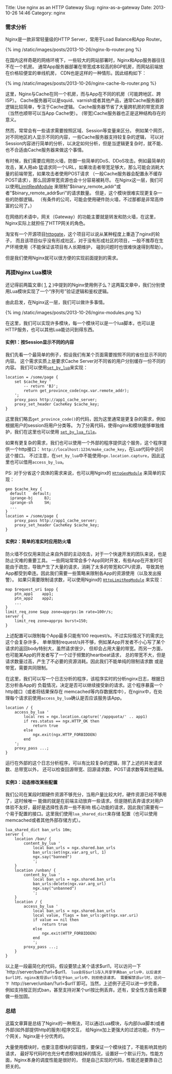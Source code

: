 Title: Use nginx as an HTTP Gateway
Slug: nginx-as-a-gateway
Date: 2013-10-26 14:46
Category: nginx

### 需求分析

Nginx是一款非常轻量级的HTTP Server，常用于Load Balance和App Router。

{% img /static/images/posts/2013-10-26/nginx-lb-router.png %}

在国内这样奇葩的网络环境下，一些较大的网站部署时，Nginx和App服务器往往不在一个机房。
通常App服务器部署在带宽成本较高的BGP机房，而网站前端放在价格较便宜的单线机房，
CDN也是这样的一种情形。因此结构如下：

{% img /static/images/posts/2013-10-26/nginx-cache-lb-router.png %}

这里，Nginx与Cache在同一个机房，而与App在不同的机房（可能跨地区、跨ISP）。
Cache服务器可以是squid、varnish或者其他产品，通常Cache服务器的逻辑比较简单，专注于Cache逻辑。
Cache服务器节省了大量跨机房的带宽资源（当然也顺带可以当App Cache使）。
(带宽)Cache服务器也正是这种结构存在的意义。

然而，常常会有一些请求需要按照区域、Session等变量来区分。
例如某个网页，对不同地区的人显示不同的内容，一些Cache服务器支持较复杂的逻辑，
可以对Session内容进行简单的分析，以决定如何分析，但是当逻辑更复杂时，就不能、
也不合适由Cache服务器来做这个事情。

有时候，我们需要应用防火墙，防御一些简单的DoS、DDoS攻击。例如最简单的攻击，某人用ab
猛请求同一个URL，如果攻击者带宽足够大，那么可能会消耗大量的前端带宽，如果攻击者使用POST请求
（一般Cache服务器会配置永不缓存POST请求），那么回源带宽资源也会十分容易被耗尽。
在Nginx这一层，我们可以使用[LimitReqModule](http://nginx.org/en/docs/http/ngx_http_limit_req_module.html)
来限制"$binary_remote_addr"或者"$binary_remote_addr$uri"的请求数量。
但是，这个模块很难实现更复杂一些的防御逻辑。
（有条件的公司，可能会使用硬件防火墙，不过那都是非常高帅富的公司了。）

在网络的术语中，网关（Gateway）的功能主要就是转发和防火墙，在这里，Nginx实际上就担任了HTTP网关的角色。

淘宝有一个开源项目[httpgate](http://code.taobao.org/p/httpgate/)，这个项目可以说从某种程度上重造了nginx的轮子，
而且该项目似乎没有形成社区，对于没有形成社区的项目，一般不推荐在生产环境使用（不能保证该项目有人长期维护，
碰到问题时也很难快速得到帮助）。

但是我们使用Nginx就可以很方便的实现前面提到的需求。

### 再提Nginx Lua模块

还记得前两篇文章(
[1](|filename|2013-10-10-use-nginx-lua-module-to-prevent-hotlinking.md),
[2](|filename|2013-10-10-lua-ngx-location-capture-meets-fastcgi.md)
)中提到的Nginx使用例子么？这两篇文章中，我们分别使用Lua模块实现了一个“序列号”验证逻辑和鉴权逻辑。

由此启发，在Nginx这一层，我们可以做许多事情。

{% img /static/images/posts/2013-10-26/nginx-modules.png %}

在这里，我们可以实现许多模块，每一个模块可以是一个lua脚本，也可以是HTTP服务，也可以其他Lua能访问到得东西。

#### 实例1：按Session显示不同的内容

我们先看一个最简单的例子，假设我们有某个页面需要按照不同的省份显示不同的内容。
这个需求实质上是要求Cache Server对不同省的用户分别缓存一份不同的内容。
我们可以使用[`set_by_lua`](http://wiki.nginx.org/HttpLuaModule#set_by_lua)来实现：

```
location = /some/page {
    set $cache_key '
        -- return 'BJ';
        return get_province_code(ngx.var.remote_addr);
    ';
    proxy_pass http://app1_cache_server;
    proxy_set_header CacheKey $cache_key;
}
```

这里我们略去`get_province_code()`的代码，因为这里通常是更复杂的需求，例如根据用户的session将用户分类等。
为了分离代码，使得nginx和模块能够单独维护，我们在这里也可以使用
[`set_by_lua_file`](http://wiki.nginx.org/HttpLuaModule#set_by_lua_file)。

如果有更复杂的需求，我们也可以使用一个外部的程序提供这个服务，这个程序提供一个http接口：
`http://localhost:1234/make_cache_key`，在Lua代码中访问这个接口。
不过注意，在`set_by_lua`中不能使用`ngx.location.capture`，因此这里也可以借用`access_by_lua`。

PS: 对于分省这个具体的需求来说，也可以用Nginx的
[`HttpGeoModule`](http://nginx.org/en/docs/http/ngx_http_geo_module.html)
来简单的实现：

```
geo $cache_key {
  default   default;
  iprange-bj     BJ;
  iprange-sh     SH;
  ...
}
location = /some/page {
    proxy_pass http://app1_cache_server;
    proxy_set_header CacheKey $cache_key;
}
```

#### 实例2：简单的准实时应用防火墙

防火墙不仅仅用来防止来自外部的主动攻击，对于一个快速开发的团队来说，也是防止灾难的重要工具。
一些网站常常会多个App同时开发，有些App在开发时可能由于疏忽，导致产生了大量的请求，消耗了太多的带宽和CPU资源，
导致其他App都受到牵连。因此我们需要一些策略来限制各App的资源使用（以及发出报警）。
如果只需要限制请求数，可以使用Nginx的
[`HttpLimitReqModule`](http://nginx.org/en/docs/http/ngx_http_limit_req_module.html)
来实现：

```
map $request_uri $app {
    ptn_app1    app1;
    ptn_app2    app2;
    ...
}
limit_req_zone $app zone=apprps:1m rate=100r/s;
server {
    limit_req zone=apprps burst=150;
}
```

上述配置可以限制每个App最多只能有100 request/s。不过实际情况下的需求比这个会复杂许多，
单单限制request/s并不够，例如某App开发者不小心写了某个请求的返回body特别大，虽然请求很少，
但却会占用大量的带宽。而另一方面，也可能某App的开发者写了一个过于频繁的heartbeat请求，
总的带宽不大，但是请求数量过高，产生了不必要的资源消耗。因此我们不能单纯的限制请求数
或是带宽，需要共同限制。

在这里，我们可以写一个日志分析的程序，该程序实时的分析nginx日志，根据日志分析各App的
负载情况，决定是否可以继续接受新的请求。这个程序暴露一个http接口（或者将结果保存在
memcached等内存数据库中），在nginx中，在处理每个请求前使用`access_by_lua`确认是否应该服务该App。

```
location / {
    access_by_lua '
        local res = ngx.location.capture('/appquota/' .. app1)
        if res.status == ngx.HTTP_OK then
            return true
        else
            ngx.exit(ngx.HTTP_FORBIDDEN)
        end
    ';
    proxy_pass ...;
}
```

运行在外部的这个日志分析程序，可以有比较复杂的逻辑，除了上述的并发请求数、总带宽以外，
还可以检查回源带宽、回源请求数、POST请求数等其他逻辑。

#### 实例3：动态修改某些配置

我们公司在某段时期硬件资源不够充分，当用户量比较大时，硬件资源已经不够用了，这时候唯一
能做的就是在前端主动放弃一些请求。但是随机丢弃请求对用户体验不友好，最好是选择性丢弃一些不影响
核心功能的请求，因此我们需要有一个易于配置的接口。这里我们使用`lua_shared_dict`来存储
配置（也可以使用memcached或者其他外部存储方式）。

```
lua_shared_dict ban_urls 10m;
server {
    location /ban/ {
        content_by_lua '
            local ban_urls = ngx.shared.ban_urls
            ban_urls:set(ngx.var.arg_url, 1)
            ngx.say("banned")
            ';
    }
    location /unban/ {
        content_by_lua '
            local ban_urls = ngx.shared.ban_urls
            ban_urls:delete(ngx.var.arg_url)
            ngx.say("unbanned")
            ';
    }
    location / {
        access_by_lua '
            local ban_urls = ngx.shared.ban_urls
            local value, flags = ban_urls:get(ngx.var.uri)
            if value == nil then
                return true
            else
                ngx.exit(HTTP_FORBIDDEN)
            end
            ';
        proxy_pass ...;
    }
}
```

以上是一段最简化的代码，假设要禁止某个请求$url1，可以访问一下 `http://server/ban/?url=$url1`，
lua会将$url1存入共享字典ban_urls中，以后请求$url1时，nginx发现该url存在于ban_urls中，则拒绝该请求。
需要解禁该url时，访问一下 `http://server/unban/?url=$url1`即可。当然，上述例子还可以进一步完善，
例如支持按正则式ban，甚至支持对某个url按比例丢弃。还有，安全性方面也需要做一些加固。

### 总结

这篇文章算是总结了Nginx的一种用法，可以通过Lua模块，与内部(lua脚本)或者外部(如外部提供http的服务)程序交互，
给Nginx加上更强大的过滤功能，作为一个网关，Nginx是十分优秀的。

大量使用模块时，也要注意模块的容错性，要保证一个模块挂了，不能影响其他的请求，
最好写代码时也充分考虑模块挂掉的情况，设置好一个默认行为。性能方面，Nginx本身的调度性能是很好的，
但是自己实现的代码，性能还是要靠自己把关的。
